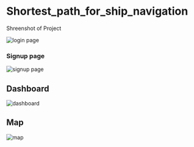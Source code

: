 # Shortest_path_for_ship_navigation

Shreenshot of Project 

![login page](https://github.com/kishanravi887321/Shortest_path_for_ship_navigation/blob/main/login.jpg)
### Signup page 
![signup page](https://github.com/kishanravi887321/Shortest_path_for_ship_navigation/blob/main/signup.jpg)
## Dashboard
![dashboard](https://github.com/kishanravi887321/Shortest_path_for_ship_navigation/blob/main/dashboard.jpg)

## Map
![map](https://github.com/kishanravi887321/Shortest_path_for_ship_navigation/blob/main/map.jpg)
